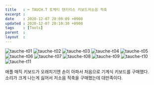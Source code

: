 ```yaml
---
title   : ⌨️ TAUCH.T 토체티 텐키리스 키보드저소음 적축
excerpt : 
date    : 2020-12-07 20:09:09 +0900
updated : 2020-12-07 20:10:30 +0900
tags    : [Tools]
parent  : 
layout  :
---
```


![tauche-t01](https://user-images.githubusercontent.com/6129764/106072294-41d74300-614b-11eb-857a-f00d34745ddd.png)
![tauche-t02](https://user-images.githubusercontent.com/6129764/106072440-8ebb1980-614b-11eb-8446-a7107b947f61.png)
![tauche-t03](https://user-images.githubusercontent.com/6129764/106073351-3553ea00-614d-11eb-8c82-9bd5eabb15b5.png) 
![tauche-t04](https://user-images.githubusercontent.com/6129764/106073388-4ac91400-614d-11eb-8ecc-f76bd6b53b82.png) 
![tauche-t05](https://user-images.githubusercontent.com/6129764/106073437-6af8d300-614d-11eb-935f-8c3ce140ef5b.png)  
![tauche-t06](https://user-images.githubusercontent.com/6129764/106073491-819f2a00-614d-11eb-9501-a0af6427b7c2.png)
![tauche-t07](https://user-images.githubusercontent.com/6129764/106073552-a4314300-614d-11eb-9942-6526d64576d4.png)
![tauche-t08](https://user-images.githubusercontent.com/6129764/106073620-c62ac580-614d-11eb-8b21-0e128509c54f.png)
![tauche-t09](https://user-images.githubusercontent.com/6129764/106073686-e2c6fd80-614d-11eb-8366-7fe3d96b6fef.png)
![tauche-t10](https://user-images.githubusercontent.com/6129764/106073701-e8bcde80-614d-11eb-8649-4105d127f4e5.png)
![tauche-t11](https://user-images.githubusercontent.com/6129764/106073752-fe320880-614d-11eb-8125-4d9b5440a3b5.png)

애플 매직 키보드가 오래치기엔 손이 아파서 처음으로 기계식 키보드를 구매했다.  
소리가 크게 나는게 싫어서 저소음 적축을 구매했는데 대만족이다.
